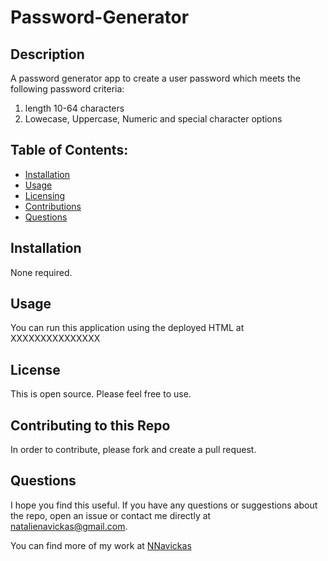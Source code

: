 # Password-Generator

## Description 
A password generator app to create a user password which meets the following password criteria:
1. length 10-64 characters
2. Lowecase, Uppercase, Numeric and special character options

## Table of Contents: 
- [Installation](#installation)
- [Usage](#usage)
- [Licensing](#license)
- [Contributions](#contributing-to-this-repo)
- [Questions](#questions)

## Installation

None required.

## Usage

You can run this application using the deployed HTML at XXXXXXXXXXXXXXX

## License

This is open source. Please feel free to use.

## Contributing to this Repo

In order to contribute, please fork and create a pull request.

## Questions

I hope you find this useful. If you have any questions or suggestions about the repo, open an issue or contact me directly at natalienavickas@gmail.com. 

You can find more of my work at [NNavickas](https://github.com/NNavickas)

